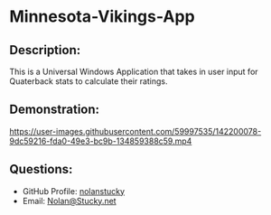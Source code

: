 # Minnesota-Vikings-App

## Description:
This is a Universal Windows Application that takes in user input for Quaterback stats to calculate their ratings. 

## Demonstration:
https://user-images.githubusercontent.com/59997535/142200078-9dc59216-fda0-49e3-bc9b-134859388c59.mp4

## Questions:
* GitHub Profile:  [nolanstucky](https://github.com/nolanstucky)
* Email: <Nolan@Stucky.net>
